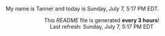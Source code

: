 My name is Tanner and today is Sunday, July 7, 5:17 PM EDT.

<p align="center">This <i>README</i> file is generated <b>every 3 hours</b>!</br>Last refresh: Sunday, July 7, 5:17 PM EDT<br /></p>
